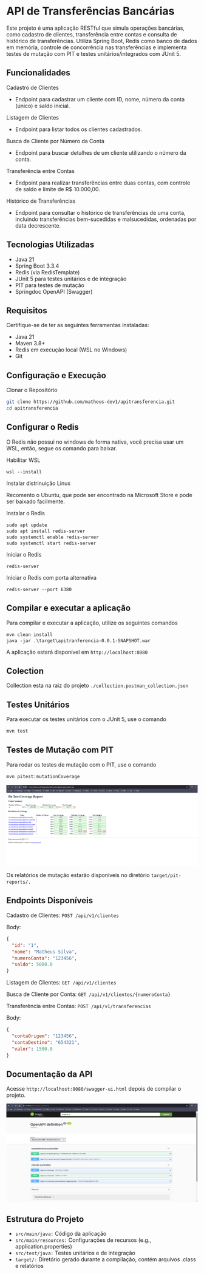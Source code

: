 
# API de Transferências Bancárias
Este projeto é uma aplicação RESTful que simula operações bancárias, como cadastro de clientes, transferência entre contas e consulta de histórico de transferências. Utiliza Spring Boot, Redis como banco de dados em memória, controle de concorrência nas transferências e implementa testes de mutação com PIT e testes unitários/integrados com JUnit 5.

## Funcionalidades
Cadastro de Clientes
- Endpoint para cadastrar um cliente com ID, nome, número da conta (único) e saldo inicial.

Listagem de Clientes
- Endpoint para listar todos os clientes cadastrados.

Busca de Cliente por Número da Conta
- Endpoint para buscar detalhes de um cliente utilizando o número da conta.

Transferência entre Contas
- Endpoint para realizar transferências entre duas contas, com controle de saldo e limite de R$ 10.000,00.

Histórico de Transferências
- Endpoint para consultar o histórico de transferências de uma conta, incluindo transferências bem-sucedidas e malsucedidas, ordenadas por data decrescente.

## Tecnologias Utilizadas
- Java 21
- Spring Boot 3.3.4
- Redis (via RedisTemplate)
- JUnit 5 para testes unitários e de integração
- PIT para testes de mutação
- Springdoc OpenAPI (Swagger)

## Requisitos
Certifique-se de ter as seguintes ferramentas instaladas:
- Java 21
- Maven 3.8+
- Redis em execução local (WSL no Windows)
- Git

## Configuração e Execução
Clonar o Repositório
```bash
git clone https://github.com/matheus-dev1/apitransferencia.git
cd apitransferencia
```

## Configurar o Redis
O Redis não possui no windows de forma nativa, você precisa usar um WSL, então, segue os comando para baixar.

Habilitar WSL
```ubuntu
wsl --install
```
Instalar distrinuição Linux

Recomento o Ubuntu, que pode ser encontrado na Microsoft Store e pode ser baixado facilmente.

Instalar o Redis
```ubuntu
sudo apt update
sudo apt install redis-server
sudo systemctl enable redis-server
sudo systemctl start redis-server
```

Iniciar o Redis
```ubuntu
redis-server
```

Iniciar o Redis com porta alternativa
```ubuntu
redis-server --port 6380
```

## Compilar e executar a aplicação
Para compilar e executar a aplicação, utilize os seguintes comandos

```ubuntu
mvn clean install
java -jar .\target\apitranferencia-0.0.1-SNAPSHOT.war
```

A aplicação estará disponível em ```http://localhost:8080```

## Colection 
Collection esta na raiz do projeto ```./collection.postman_collection.json```

## Testes Unitários
Para executar os testes unitários com o JUnit 5, use o comando
```bash
mvn test
```

## Testes de Mutação com PIT
Para rodar os testes de mutação com o PIT, use o comando
```bash
mvn pitest:mutationCoverage
```
![PITest](./pitest-21-10-2024.png)

Os relatórios de mutação estarão disponíveis no diretório ```target/pit-reports/.```
## Endpoints Disponíveis

Cadastro de Clientes: ```POST /api/v1/clientes```

Body:
```json
{
  "id": "1",
  "nome": "Matheus Silva",
  "numeroConta": "123456",
  "saldo": 5000.0
}
```

Listagem de Clientes: ```GET /api/v1/clientes```

Busca de Cliente por Conta: ```GET /api/v1/clientes/{numeroConta}```

Transferência entre Contas: ```POST /api/v1/transferencias```

Body:
```json
{
  "contaOrigem": "123456",
  "contaDestino": "654321",
  "valor": 1500.0
}
```

## Documentação da API
Acesse ```http://localhost:8080/swagger-ui.html``` depois de compilar o projeto.

![PITest](./swagger.png)

## Estrutura do Projeto
- ```src/main/java:``` Código da aplicação
- ```src/main/resources:``` Configurações de recursos (e.g., application.properties)
- ```src/test/java:``` Testes unitários e de integração
- ```target/:``` Diretório gerado durante a compilação, contém arquivos .class e relatórios
